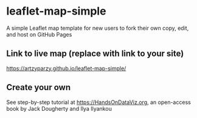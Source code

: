 # leaflet-map-simple
A simple Leaflet map template for new users to fork their own copy, edit, and host on GitHub Pages

## Link to live map (replace with link to your site)
https://artzyparzy.github.io/leaflet-map-simple/

## Create your own
See step-by-step tutorial at https://HandsOnDataViz.org, an open-access book by Jack Dougherty and Ilya Ilyankou

